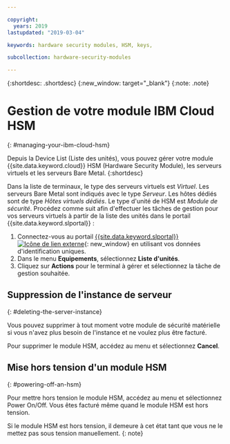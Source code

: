 ```yaml
---

copyright:
  years: 2019
lastupdated: "2019-03-04"

keywords: hardware security modules, HSM, keys,

subcollection: hardware-security-modules

---
```


{:shortdesc: .shortdesc}
{:new_window: target="_blank"}
{:note: .note}

# Gestion de votre module IBM Cloud HSM
{: #managing-your-ibm-cloud-hsm}

Depuis la Device List (Liste des unités), vous pouvez gérer votre module {{site.data.keyword.cloud}} HSM (Hardware Security Module), les serveurs virtuels et les serveurs Bare Metal.
{:shortdesc}

Dans la liste de terminaux, le type des serveurs virtuels est *Virtuel*. Les serveurs Bare Metal sont indiqués avec le type *Serveur*. Les hôtes dédiés sont de type *Hôtes virtuels dédiés*. Le type d'unité de HSM est *Module de sécurité*.
Procédez comme suit afin d'effectuer les tâches de gestion pour vos serveurs virtuels à partir de la liste des unités dans le portail {{site.data.keyword.slportal}} :  
1. Connectez-vous au portail [{{site.data.keyword.slportal}} ![Icône de lien externe](../../icons/launch-glyph.svg "Icône de lien externe")](https://control.softlayer.com/){: new_window} en utilisant vos données d'identification uniques.
2. Dans le menu **Equipements**, sélectionnez **Liste d'unités**.
3. Cliquez sur **Actions** pour le terminal à gérer et sélectionnez la tâche de gestion souhaitée.

## Suppression de l'instance de serveur
{: #deleting-the-server-instance}

Vous pouvez supprimer à tout moment votre module de sécurité matérielle si vous n'avez plus besoin de l'instance et ne voulez plus être facturé.

Pour supprimer le module HSM, accédez au menu et sélectionnez **Cancel**.

## Mise hors tension d'un module HSM
{: #powering-off-an-hsm}

Pour mettre hors tension le module HSM, accédez au menu et sélectionnez Power On/Off. Vous êtes facturé même quand le module HSM est hors tension.

Si le module HSM est hors tension, il demeure à cet état tant que vous ne le mettez pas sous tension manuellement.
{: note}
